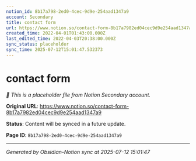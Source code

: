 ```yaml
---
notion_id: 8b17a798-2ed0-4cec-9d9e-254aad1347a9
account: Secondary
title: contact form
url: https://www.notion.so/contact-form-8b17a7982ed04cec9d9e254aad1347a9
created_time: 2022-04-01T01:43:00.000Z
last_edited_time: 2022-04-03T20:38:00.000Z
sync_status: placeholder
sync_time: 2025-07-12T15:01:47.532373
---
```


# contact form

*🔄 This is a placeholder file from Notion Secondary account.*

**Original URL**: https://www.notion.so/contact-form-8b17a7982ed04cec9d9e254aad1347a9

**Status**: Content will be synced in a future update.

**Page ID**: `8b17a798-2ed0-4cec-9d9e-254aad1347a9`

---

*Generated by Obsidian-Notion sync at 2025-07-12 15:01:47*
